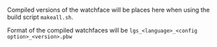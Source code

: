 Compiled versions of the watchface will be places here when using
the build script `makeall.sh`.

Format of the compiled watchfaces will be `lgs_<language>_<config option>_<version>.pbw`
